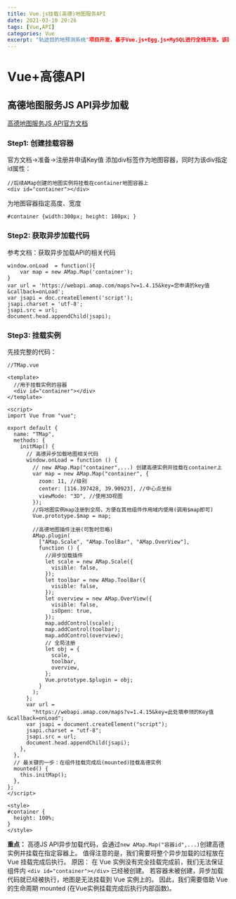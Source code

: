 ```yaml
---
title: Vue.js挂载(高德)地图服务API
date: 2021-03-10 20:26
tags: [Vue,API]
categories: Vue
excerpt: "轨迹目的地预测系统"项目开发，基于Vue.js+Egg.js+MySQL进行全栈开发。该篇记录地图服务API挂载到Vue框架的具体操作，并总结归纳外部实例在Vue实例挂载过程。
---
```


# Vue+高德API
## 高德地图服务JS API异步加载
[高德地图服务JS API官方文档](https://developer.amap.com/api/javascript-api/guide/abc/prepare)
### Step1: 创建挂载容器
官方文档->准备->注册并申请Key值
添加div标签作为地图容器，同时为该div指定id属性：
```
//后续AMap创建的地图实例将挂载在container地图容器上
<div id="container"></div> 
```
为地图容器指定高度、宽度
```
#container {width:300px; height: 180px; } 
```

### Step2: 获取异步加载代码
参考文档：获取异步加载API的相关代码
```
window.onLoad  = function(){
    var map = new AMap.Map('container');
}
var url = 'https://webapi.amap.com/maps?v=1.4.15&key=您申请的key值&callback=onLoad';
var jsapi = doc.createElement('script');
jsapi.charset = 'utf-8';
jsapi.src = url;
document.head.appendChild(jsapi);
```

### Step3: 挂载实例
先挂完整的代码：
```
//TMap.vue

<template>
  //用于挂载实例的容器
  <div id="container"></div>
</template>

<script>
import Vue from "vue";

export default {
  name: "TMap",
  methods: {
    initMap() {
      // 高德异步加载地图相关代码
      window.onLoad = function () {
        // new AMap.Map("container",...) 创建高德实例并挂载在container上
        var map = new AMap.Map("container", {
          zoom: 11, //级别
          center: [116.397428, 39.90923], //中心点坐标
          viewMode: "3D", //使用3D视图
        });
        //将地图实例map注册到全局，方便在其他组件作用域内使用(调用$map即可)
        Vue.prototype.$map = map;

        //高德地图插件注册(可暂时忽略)
        AMap.plugin(
          ["AMap.Scale", "AMap.ToolBar", "AMap.OverView"],
          function () {
            //异步加载插件
            let scale = new AMap.Scale({
              visible: false,
            });
            let toolbar = new AMap.ToolBar({
              visible: false,
            });
            let overview = new AMap.OverView({
              visible: false,
              isOpen: true,
            });
            map.addControl(scale);
            map.addControl(toolbar);
            map.addControl(overview);
            // 全局注册
            let obj = {
              scale,
              toolbar,
              overview,
            };
            Vue.prototype.$plugin = obj;
          }
        );
      };
      var url =
        "https://webapi.amap.com/maps?v=1.4.15&key=此处填申领的Key值&callback=onLoad";
      var jsapi = document.createElement("script");
      jsapi.charset = "utf-8";
      jsapi.src = url;
      document.head.appendChild(jsapi);
    },
  },
  // 最关键的一步：在组件挂载完成后(mounted)挂载高德实例
  mounted() {
    this.initMap();
  },
};
</script>

<style>
#container {
  height: 100%;
}
</style>
```

**重点：**
高德JS API异步加载代码，会通过`new AMap.Map("容器id",...)`创建高德实例并挂载在指定容器上。
值得注意的是，我们需要将整个异步加载的过程放在 Vue 挂载完成后执行。
原因：
在 Vue 实例没有完全挂载完成前，我们无法保证组件内 `<div id="container"></div>` 已经被创建。
若容器未被创建，异步加载代码就已经被执行，地图是无法挂载到 Vue 实例上的。
因此，我们需要借助 Vue 的生命周期 mounted (在Vue实例挂载完成后执行内部函数)。
